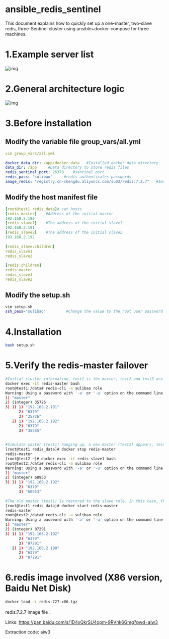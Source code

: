 # ansible_redis_sentinel
This document explains how to quickly set up a one-master, two-slave redis, three-Sentinel cluster using ansible+docker-compose for three machines.
# 1.Example server list

![img](https://i-blog.csdnimg.cn/direct/7d22a7a3ef7d4e4a9ed3bc100541db73.png)

# 2.General architecture logic

![img](https://i-blog.csdnimg.cn/direct/5046d57775684d5d8a9b6e92e3e6afa6.png)

# 3.Before installation

## Modify the variable file group_vars/all.yml

```yaml
vim group_vars/all.yml
 
docker_data_dir: /app/docker_data   #Installed docker data directory
data_dir: /app     #Data directory to store redis files
redis_sentinel_port: 26379    #sentinel port
redis_pass: "sulibao"     #redis authenticates passwords
image_redis: "registry.cn-chengdu.aliyuncs.com/su03/redis:7.2.7"   #Image used by redis and sentinel
```

## Modify the host manifest file

```yaml
[root@test1 redis_data]# cat hosts 
[redis_master]    #Address of the initial master
192.168.2.190
[redis_slave1]    #The address of the initial slave1
192.168.2.191 
[redis_slave2]    #The address of the initial slave2
192.168.2.192
 
[redis_slave:children]
redis_slave1
redis_slave2
 
[redis:children]
redis_master
redis_slave1
redis_slave2
```
## Modify the setup.sh 

```sh
vim setup.sh
ssh_pass="sulibao"         #Change the value to the root user password for the server device
```

# 4.Installation

```sh
bash setup.sh
```

# 5.Verify the redis-master failover

```sh
#Initial cluster information, test1 is the master, test2 and test3 are the slaves
docker exec -it redis-master bash
root@test1:/data# redis-cli -a sulibao role
Warning: Using a password with '-a' or '-u' option on the command line interface may not be safe.
1) "master"
2) (integer) 35726
3) 1) 1) "192.168.2.191"
      2) "6379"
      3) "35726"
   2) 1) "192.168.2.192"
      2) "6379"
      3) "35585"
 
 
#Simulate master (test1) hanging up, a new master (test2) appears, test3 is still a slave
[root@test1 redis_data]# docker stop redis-master
redis-master
[root@test2 ~]# docker exec -it redis-slave1 bash
root@test2:/data# redis-cli -a sulibao role
Warning: Using a password with '-a' or '-u' option on the command line interface may not be safe.
1) "master"
2) (integer) 68953
3) 1) 1) "192.168.2.192"
      2) "6379"
      3) "68953"
 
#The old master (test1) is restored to the slave role. In this case, the master is test2, and test1 and test3 are slaves
[root@test1 redis_data]# docker start redis-master
redis-master
root@test2:/data# redis-cli -a sulibao role
Warning: Using a password with '-a' or '-u' option on the command line interface may not be safe.
1) "master"
2) (integer) 87291
3) 1) 1) "192.168.2.192"
      2) "6379"
      3) "87291"
   2) 1) "192.168.2.190"
      2) "6379"
      3) "87291"
```

# 6.redis image involved (X86 version, Baidu Net Disk)

```sh
docker load -i redis-727-x86.tgz
```

redis:7.2.7 image file：

Links: https://pan.baidu.com/s/1D4xQkrSU4opm-9RVhk6Gmg?pwd=aiw3 

Extraction code: aiw3